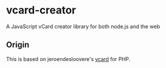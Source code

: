 # vcard-creator
A JavaScript vCard creator library for both node.js and the web

## Origin
This is based on jeroendesloovere's
[vcard](https://github.com/jeroendesloovere/vcard) for PHP.
